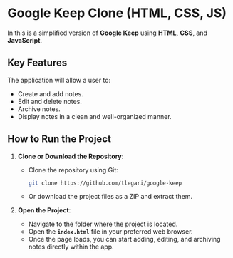 # Google Keep Clone (HTML, CSS, JS)

In this is a simplified version of **Google Keep** using **HTML**, **CSS**, and **JavaScript**.

## Key Features

The application will allow a user to:

- Create and add notes.
- Edit and delete notes.
- Archive notes.
- Display notes in a clean and well-organized manner.

## How to Run the Project

1. **Clone or Download the Repository**:
   - Clone the repository using Git:
     ```bash
     git clone https://github.com/tlegari/google-keep
     ```
   - Or download the project files as a ZIP and extract them.

2. **Open the Project**:
   - Navigate to the folder where the project is located.
   - Open the **`index.html`** file in your preferred web browser.
   - Once the page loads, you can start adding, editing, and archiving notes directly within the app.
